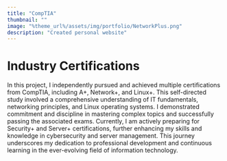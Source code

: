 ```yaml
---
title: "CompTIA"
thumbnail: ""
image: "%theme_url%/assets/img/portfolio/NetworkPlus.png"
description: "Created personal website"
---
```


# Industry Certifications

In this project, I independently pursued and achieved multiple certifications from CompTIA, including A+, Network+, and Linux+. This self-directed study involved a comprehensive understanding of IT fundamentals, networking principles, and Linux operating systems. I demonstrated commitment and discipline in mastering complex topics and successfully passing the associated exams. Currently, I am actively preparing for Security+ and Server+ certifications, further enhancing my skills and knowledge in cybersecurity and server management. This journey underscores my dedication to professional development and continuous learning in the ever-evolving field of information technology.
